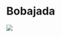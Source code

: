 # Bobajada
<a href="https://www.youtube.com/watch?v=B6buXs2QzXU&ab_channel=Giceli">
<img src="https://img.shields.io/badge/WhatsApp-25D366?style=for-the-badge&logo=whatsapp&logoColor=white" />
</a>
